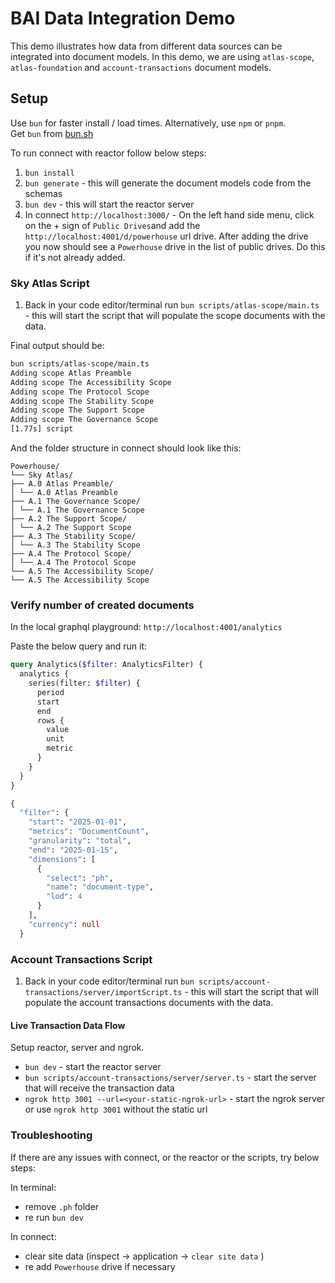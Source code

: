 # BAI Data Integration Demo

This demo illustrates how data from different data sources can be integrated into document models. In this demo, we are using `atlas-scope`, `atlas-foundation` and `account-transactions` document models.


## Setup

Use `bun` for faster install / load times. Alternatively, use `npm` or `pnpm`.   
Get `bun` from [bun.sh](https://bun.sh/)

To run connect with reactor follow below steps:

1. `bun install`
2. `bun generate` - this will generate the document models code from the schemas
3. `bun dev` - this will start the reactor server
4. In connect `http://localhost:3000/` - On the left hand side menu, click  on the + sign of `Public Drives`and add the `http://localhost:4001/d/powerhouse` url drive. After adding the drive you now should see a `Powerhouse` drive in the list of public drives. Do this if it's not already added.

### Sky Atlas Script

1. Back in your code editor/terminal run `bun scripts/atlas-scope/main.ts` - this will start the script that will populate the scope documents with the data.

Final output should be: 

```bash
bun scripts/atlas-scope/main.ts
Adding scope Atlas Preamble
Adding scope The Accessibility Scope
Adding scope The Protocol Scope
Adding scope The Stability Scope
Adding scope The Support Scope
Adding scope The Governance Scope
[1.77s] script
```

And the folder structure in connect should look like this:
```
Powerhouse/
└── Sky Atlas/
├── A.0 Atlas Preamble/
│ └── A.0 Atlas Preamble
├── A.1 The Governance Scope/
│ └── A.1 The Governance Scope
├── A.2 The Support Scope/
│ └── A.2 The Support Scope
├── A.3 The Stability Scope/
│ └── A.3 The Stability Scope
├── A.4 The Protocol Scope/
│ └── A.4 The Protocol Scope
└── A.5 The Accessibility Scope/
└── A.5 The Accessibility Scope
```

### Verify number of created documents

In the local graphql playground: `http://localhost:4001/analytics`

Paste the below query and run it:

```graphql
query Analytics($filter: AnalyticsFilter) {
  analytics {
    series(filter: $filter) {
      period
      start
      end
      rows {
        value
        unit
        metric
      }
    }
  }
}

{
  "filter": {
    "start": "2025-01-01",
    "metrics": "DocumentCount",
    "granularity": "total",
    "end": "2025-01-15",
    "dimensions": [
      {
        "select": "ph",
        "name": "document-type",
        "lod": 4
      }
    ],
    "currency": null
  }
```

### Account Transactions Script

1. Back in your code editor/terminal run `bun scripts/account-transactions/server/importScript.ts` - this will start the script that will populate the account transactions documents with the data.

#### Live Transaction Data Flow

Setup reactor, server and ngrok. 
- `bun dev` - start the reactor server
- `bun scripts/account-transactions/server/server.ts` - start the server that will receive the transaction data
- `ngrok http 3001 --url=<your-static-ngrok-url>` - start the ngrok server or use `ngrok http 3001` without the static url


### Troubleshooting

If there are any issues with connect, or the reactor or the scripts, try below steps:

In terminal:
- remove `.ph` folder
- re run `bun dev`

In connect:
- clear site data (inspect -> application -> `clear site data`	) 
- re add `Powerhouse` drive if necessary
